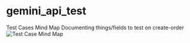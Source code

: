 # gemini_api_test

Test Cases Mind Map
Documenting things/fields to test on create-order
![Test Case Mind Map](https://coggle-downloads-production.s3.eu-west-1.amazonaws.com/21a3d1dcc4fb7cd1ce2ea5c40093f914e411491a9f150b99e24ff733209962ba/v1ordernew.png?AWSAccessKeyId=ASIA4YTCGXFHERF6XXV7&Expires=1560081066&Signature=pc5bVY%2FyRsFEmKwXxdYwsufVWTA%3D&x-amz-security-token=AgoJb3JpZ2luX2VjEEUaCWV1LXdlc3QtMSJIMEYCIQCz7UDO0t8Yz1Dj3gZvKdTKmDp9uwY%2B9U%2FI0rFd3w30cgIhAMqfGoqbQNBhjmlZ00oRQZ3xsmWTEiNydx%2BMoMGySEWmKpMCCG4QABoMODc3NDUzMDMxNzU4IgxbguzBBJ1EtH46%2BmYq8AGtYeZvFyVf0FwswmiZhrnKLegmL5o9OetaV8vNkacZSoHTVQmnfIUL3bvC6Asg2icSa5oyMCqVjhCznbGVV0hUmksgLh7DdOxmDaOfcIIuEcfQg4uu3AzBFTkCUSM7AhjDGCcUAc08xXApERHCnhL36vopobGDpaALKE8m195NB1Dgyk5QYQh6S92W0KpF2Y%2FPzN5lQ6BVMGZ9c4W8OdzKk6tHNuHKKA98hUc5X1pW98K7aPspllTBSVPZcb6TLGNd3ioxW8WQHbTqWtat65vMc1Ko7D7pdo8HVhe9lMJXN%2F6JIKCV3Hl5kx6RlyX6A7ow2Zvy5wU6swHhAoMNlMrGrUmnjQO51Z2JkrxOiC34KZX1UAqpyVv1%2BO1ef6Qu5Pa1k1HOdlbsyi6bmmdxytUDIwPskjOugLYhWJEdllOg%2BX1ppuzwwNQv8qDAiV52sKo5jKRUDaLgfeULX3KqkDMbx06c%2BZoOZwCMcIbEufTZWxYP7Cxb87IboNqflTrFCeKTSrsxSP5QS4GGB3w2pqBDuUuDFkHvcwYfsO74yY0gE%2Fa%2BcIt2bxzkHgu6eg%3D%3D)
